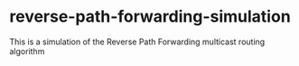 # reverse-path-forwarding-simulation
This is a simulation of the Reverse Path Forwarding multicast routing algorithm
